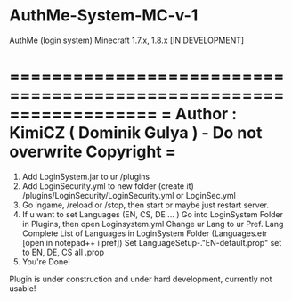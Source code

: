 # AuthMe-System-MC-v-1
AuthMe (login system) Minecraft 1.7.x, 1.8.x [IN DEVELOPMENT]

==================================================================
= Author : KimiCZ ( Dominik Gulya ) - Do not overwrite Copyright =
==================================================================


1. Add LoginSystem.jar to ur /plugins 
2. Add LoginSecurity.yml to new folder (create it) /plugins/LoginSecurity/LoginSecurity.yml or LoginSec.yml
3. Go ingame, /reload or /stop, then start or maybe just restart server.
4. If u want to set Languages (EN, CS, DE ... ) Go into LoginSystem Folder in Plugins, then open Loginsystem.yml Change ur Lang to ur Pref. Lang 
Complete List of Languages in LoginSystem Folder (Languages.etr [open in notepad++ i pref]) Set LanguageSetup-."EN-default.prop" set to EN, DE, CS all .prop 
5. You're Done!

Plugin is under construction and under hard development, currently not usable!

